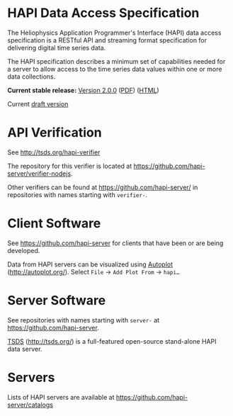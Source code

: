 HAPI Data Access Specification
==============================

The Heliophysics Application Programmer's Interface (HAPI) data access specification is a RESTful API and streaming format specification for delivering digital time series data.

The HAPI specification describes a minimum set of capabilities needed for a server to allow access to the time series data values within one or more data collections.

**Current stable release:** [Version 2.0.0](https://github.com/hapi-server/data-specification/releases/tag/v2.0.0)
([PDF](https://github.com/hapi-server/data-specification/blob/restructure/versions/hapi-2.0.0/HAPI-data-access-spec-2.0.0.pdf)) ([HTML](https://github.com/hapi-server/data-specification/blob/restructure/versions/hapi-2.0.0/HAPI-data-access-spec-2.0.0.md))

Current [draft version](https://github.com/hapi-server/data-specification/blob/restructure/versions/hapi-dev/HAPI-data-access-spec-dev.md)

API Verification
================

See http://tsds.org/hapi-verifier

The repository for this verifier is located at https://github.com/hapi-server/verifier-nodejs.

Other verifiers can be found at https://github.com/hapi-server/ in repositories with names starting with `verifier-`.

Client Software
===============

See https://github.com/hapi-server for clients that have been or are being developed.

Data from HAPI servers can be visualized using [Autoplot](http://autoplot.org/) (<http://autoplot.org/>).  Select `File` -\> `Add Plot From` -\> `hapi…`

Server Software
===============

See repositories with names starting with `server-` at https://github.com/hapi-server.

[TSDS](http://tsds.org/) (<http://tsds.org/>) is a full-featured open-source stand-alone HAPI data server. 

Servers
===============

Lists of HAPI servers are available at https://github.com/hapi-server/catalogs
